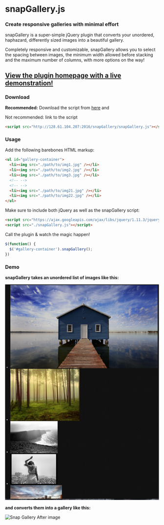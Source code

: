# snapGallery.js
### Create responsive galleries with minimal effort
snapGallery is a super-simple jQuery plugin that converts your unordered, haphazard, differently sized images into a beautiful gallery. 

Completely responsive and customizable, snapGallery allows you to select the spacing between images, the minimum width allowed before stacking and the maximum number of columns, with more options on the way!

## [View the plugin homepage with a live demonstration!](http://128.61.104.207:2016/snapGallery/)

### Download

**Recommended:** Download the script from [here](http://128.61.104.207:2016/snapGallery/snapGallery.js) and 

Not recommended: link to the script

```html
<script src="http://128.61.104.207:2016/snapGallery/snapGallery.js"></script>
```

### Usage

Add the following barebones HTML markup:

```html
<ul id="gallery-container">
  <li><img src="./path/to/img1.jpg" /></li>
  <li><img src="./path/to/img2.jpg" /></li>
  <li><img src="./path/to/img3.jpg" /></li>
  <!-- -->
  <!-- -->
  <li><img src="./path/to/img21.jpg" /></li>
  <li><img src="./path/to/img22.jpg" /></li>
</ul>
```

Make sure to include both jQuery as well as the snapGallery script:

```html
<script src="https://ajax.googleapis.com/ajax/libs/jquery/1.11.3/jquery.min.js"></script>
<script src="./snapGallery.js"></script>
```

Call the plugin & watch the magic happen!

```javascript
$(function() {
  $('#gallery-container').snapGallery();
})
```


### Demo

**snapGallery takes an unordered list of images like this:**

<img src="https://raw.githubusercontent.com/njdelima/snapGallery/master/snapGalleryBefore.png" width="800" alt="Snap Gallery Before image" />

**and converts them into a gallery like this:**

<img alt="Snap Gallery After image" src="https://raw.githubusercontent.com/njdelima/snapGallery/master/snapGalleryAfter.png" width="800" />
